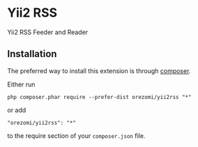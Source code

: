 Yii2 RSS
========
Yii2 RSS Feeder and Reader

Installation
------------

The preferred way to install this extension is through [composer](http://getcomposer.org/download/).

Either run

```
php composer.phar require --prefer-dist orezomi/yii2rss "*"
```

or add

```
"orezomi/yii2rss": "*"
```

to the require section of your `composer.json` file.
